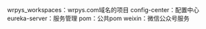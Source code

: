 wrpys_workspaces：wrpys.com域名的项目
    config-center：配置中心
    eureka-server：服务管理
    pom：公共pom
    weixin：微信公众号服务